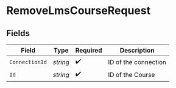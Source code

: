 # RemoveLmsCourseRequest


## Fields

| Field                | Type                 | Required             | Description          |
| -------------------- | -------------------- | -------------------- | -------------------- |
| `ConnectionId`       | *string*             | :heavy_check_mark:   | ID of the connection |
| `Id`                 | *string*             | :heavy_check_mark:   | ID of the Course     |